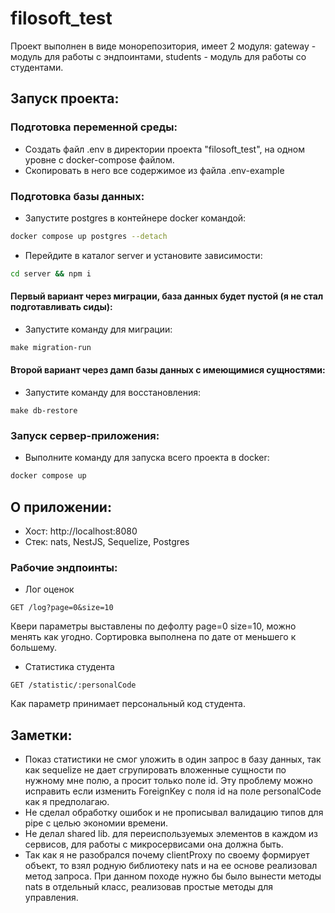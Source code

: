 # filosoft_test

Проект выполнен в виде монорепозитория, имеет 2 модуля: gateway - модуль для работы с эндпоинтами, students - модуль для работы со студентами.
## Запуск проекта:
### Подготовка переменной среды:
- Создать файл .env в директории проекта "filosoft_test", на одном уровне с docker-compose файлом.
- Скопировать в него все содержимое из файла .env-example

### Подготовка базы данных:
- Запустите postgres в контейнере docker командой:
```bash
docker compose up postgres --detach
```
- Перейдите в каталог server и установите зависимости:
```bash
cd server && npm i
```
#### Первый вариант через миграции, база данных будет пустой (я не стал подготавливать сиды):
- Запустите команду для миграции:
```makefile
make migration-run
```
#### Второй вариант через дамп базы данных с имеющимися сущностями:
- Запустите команду для восстановления:
```make
make db-restore
```
### Запуск сервер-приложения:
- Выполните команду для запуска всего проекта в docker:
```bash
docker compose up
```
## О приложении:
- Хост: http://localhost:8080
- Стек: nats, NestJS, Sequelize, Postgres
### Рабочие эндпоинты:
- Лог оценок
```
GET /log?page=0&size=10
```
Квери параметры выставлены по дефолту page=0 size=10, можно менять как угодно. 
Сортировка выполнена по дате от меньшего к большему.
- Статистика студента
```
GET /statistic/:personalCode
```
Как параметр принимает персональный код студента.
## Заметки:
- Показ статистики не смог уложить в один запрос в базу данных, так как sequelize не дает
сгрупировать вложенные сущности по нужному мне полю, а просит только поле id. Эту проблему можно
исправить если изменить ForeignKey с поля id на поле personalCode как я предполагаю.
- Не сделал обработку ошибок и не прописывал валидацию типов для pipe с целью экономии времени.
- Не делал shared lib. для переиспользуемых элементов в каждом из сервисов, для работы с 
микросервисами она должна быть.
- Так как я не разобрался почему clientProxy по своему формирует объект, то взял родную библиотеку 
nats и на ее основе реализовал метод запроса. При данном походе нужно бы было вынести методы nats 
в отдельный класс, реализовав простые методы для управления.